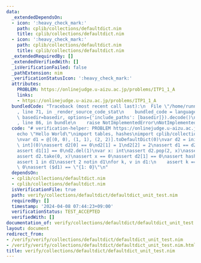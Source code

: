 ```yaml
---
data:
  _extendedDependsOn:
  - icon: ':heavy_check_mark:'
    path: cplib/collections/defaultdict.nim
    title: cplib/collections/defaultdict.nim
  - icon: ':heavy_check_mark:'
    path: cplib/collections/defaultdict.nim
    title: cplib/collections/defaultdict.nim
  _extendedRequiredBy: []
  _extendedVerifiedWith: []
  _isVerificationFailed: false
  _pathExtension: nim
  _verificationStatusIcon: ':heavy_check_mark:'
  attributes:
    PROBLEM: https://onlinejudge.u-aizu.ac.jp/problems/ITP1_1_A
    links:
    - https://onlinejudge.u-aizu.ac.jp/problems/ITP1_1_A
  bundledCode: "Traceback (most recent call last):\n  File \"/home/runner/.local/lib/python3.10/site-packages/onlinejudge_verify/documentation/build.py\"\
    , line 71, in _render_source_code_stat\n    bundled_code = language.bundle(stat.path,\
    \ basedir=basedir, options={'include_paths': [basedir]}).decode()\n  File \"/home/runner/.local/lib/python3.10/site-packages/onlinejudge_verify/languages/nim.py\"\
    , line 86, in bundle\n    raise NotImplementedError\nNotImplementedError\n"
  code: "# verification-helper: PROBLEM https://onlinejudge.u-aizu.ac.jp/problems/ITP1_1_A\n\
    echo \"Hello World\"\nimport tables, hashes\nimport cplib/collections/defaultdict\n\
    \nvar d1 = @[(0, 0), (1, 1), (2, 2)].toDefaultDict(0)\nvar d2 = initDefaultDict[int,\
    \ int](0)\nassert d2[0] == 0\nd2[1] = 1\nd2[2] = 2\nassert d1 == d2\nd1.clear\n\
    assert d1[1] == 0\nd2.del(1)\nvar x: int\nassert d2.pop(2, x)\nassert x == 2\n\
    assert d2.take(0, x)\nassert x == 0\nassert d2[1] == 0\nassert hash(d1) == hash(d1)\n\
    assert 1 in d1\nassert 2 notin d1\nfor k, v in d1:\n    assert k == 1 and v ==\
    \ 0\nassert ($d1) == \"{1: 0}\"\n"
  dependsOn:
  - cplib/collections/defaultdict.nim
  - cplib/collections/defaultdict.nim
  isVerificationFile: true
  path: verify/collections/defaultdict/defaultdict_unit_test.nim
  requiredBy: []
  timestamp: '2024-04-08 07:44:23+09:00'
  verificationStatus: TEST_ACCEPTED
  verifiedWith: []
documentation_of: verify/collections/defaultdict/defaultdict_unit_test.nim
layout: document
redirect_from:
- /verify/verify/collections/defaultdict/defaultdict_unit_test.nim
- /verify/verify/collections/defaultdict/defaultdict_unit_test.nim.html
title: verify/collections/defaultdict/defaultdict_unit_test.nim
---
```

